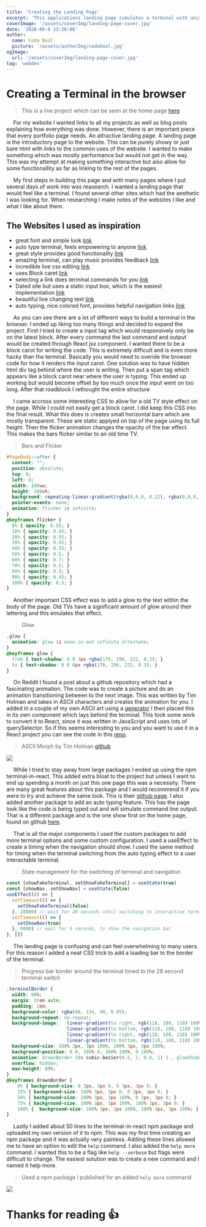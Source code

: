```yaml
---
title: 'Creating the Landing Page'
excerpt: 'This applications landing page simulates a terminal with unix commands. Here I break down how I made it'
coverImage: '/assets/coverImg/landing-page-cover.jpg'
date: '2020-09-8 23:20:00'
author:
  name: Coda Bool
  picture: '/assets/authorImg/codabool.jpg'
ogImage:
  url: '/assets/coverImg/landing-page-cover.jpg'
tag: 'webdev'
---
```


# Creating a Terminal in the browser
> This is a live project which can be seen at the home page [here](https://codabool.com)

&emsp;
For my website I wanted links to all my projects as well as blog posts
explaining how everything was done. However, there is an important piece that every
portfolio page needs. An attractive landing page. A landing page is the introductory page to the website.
This can be purely showy or just bare html with links to the common uses of the website.
I wanted to make something which was mostly performance but would not get in the way.
This was my attempt at making something
interactive but also allow for some functionallity as far as linking to the rest of the pages.

&emsp;
My first steps in building this page and with many pages where I put several days of work into was reasearch.
I wanted a landing page that would feel like a terminal.
I found several other sites which had the aesthetic I was looking for.
When researching I make notes of the websites I like and what I like about them.

## The Websites I used as inspiration
- great font and simple look [link](https://mikehodgson.com/)  
- auto type terminal, feels empowering to anyone [link](http://hackertyper.com/)  
- great style provides good functionality [link](https://aerolab.co/coding-challenge)  
- amazing terminal, can play music provides feedback [link](https://cmd.to/fm)  
- incredible live css editing [link](https://www.strml.net/)  
- uses Block caret [link](https://www.masswerk.at/jsuix/index.html)  
- selecting a link does terminal commands for you [link](https://www.robscanlon.com/encom-boardroom)  
- Dated site but uses a static input box, which is the easiest implementation [link](https://brkmnd.com/)  
- beautiful live changing text [link](https://ertdfgcvb.xyz/)  
- auto typing, nice colored font, provides helpful navigation links [link](https://pradyuman7.github.io/)

&emsp;
As you can see there are a lot of different ways to build a terminal in the browser.
I ended up liking too many things and decided to expand the project.
First I tried to create a input tag which would responsively only be on the latest block.
After every command the last command and output would be created through React jsx component.
I wanted there to be a block carot for writing the code.
This is extremely difficult and is even more hacky than the terminal.
Basically you would need to overide the browser code for how it renders the input carot.
One solution was to have hidden html div tag behind where the user is writing.
Then put a span tag which appears like a block carot near where the user is typing.
This ended up working but would become offset by too much once the input went on too long.
After that roadblock I rethought the entire structure

&emsp;
I came accross some interesting CSS to allow for a old TV style effect on the page.
While I could not easily get a block carot. I did keep this CSS into the final result.
What this does is creates small horizontal bars which are mostly transparent.
These are static applyed on top of the page using its full height.
Then the flicker animation changes the opacity of the bar effect.
This makes the bars flicker similar to an old time TV.

> Bars and Flicker
```CSS
#PageBody::after {
  content: "";
  position: absolute;
  top: 0;
  left: 0;
  width: 100vw;
  height: 100vh;
  background: repeating-linear-gradient(rgba(0,0,0, 0.12), rgba(0,0,0, 0.1) , transparent 10px, transparent 12px );
  pointer-events: none;
  animation: flicker 2s infinite;
}
@keyframes flicker {
  0% { opacity: 0.55; }
  10% { opacity: 0.45; }
  20% { opacity: 0.55; }
  30% { opacity: 0.45; }
  40% { opacity: 0.35; }
  50% { opacity: 0.5; }
  60% { opacity: 0.7; }
  70% { opacity: 0.5; }
  80% { opacity: 0.3; }
  90% { opacity: 0.45; }
  100% { opacity: 0.5; }
}
```

&emsp;
Another important CSS effect was to add a glow to the text within the body of the page.
Old TVs have a significant amount of glow around their lettering and this emulates that effect.

> Glow
```CSS
.glow {
  animation: glow 1s ease-in-out infinite alternate;
}
@keyframes glow {
  from { text-shadow: 0 0 3px rgba(176, 196, 222, 0.2); }
  to { text-shadow: 0 0 6px rgba(176, 196, 222, 0.3); }
}
```

&emsp;
On Reddit I found a post about a github repository which had a fascinating animation.
The code was to create a picture and do an animation transitioning between to the next image.
This was written by Tim Holman and takes in ASCII characters and creates the animation for you.
I added in a couple of my own ASCII art using a [generator](https://www.coolgenerator.com/ascii-text-generator)
I then placed this in its own component which lays behind the terminal.
This took some work to convert it to React, since it was written in JavaScript and uses lots of querySelector.
So if this seems interesting to you and you want to use it in a React project you can see the code in this [repo](https://github.com/CodaBool/nextjs-codabool).

> ASCII Morph by Tim Holman [github](https://github.com/tholman/ascii-morph)
<img src="https://camo.githubusercontent.com/563364ddc431f56cabb9c4ecf16bcd15f25d4d84794d4e48ebab81a5fc3e8142/68747470733a2f2f73332e616d617a6f6e6177732e636f6d2f74686f6c6d616e2e636f6d2f7374617469632d6173736574732f61736369692d6d6f7270682d64656d6f2e676966">


&emsp;
While I tried to stay away from large packages I ended up using the npm terminal-in-react.
This added extra bloat to the project but unless I want to end up spending a month on just this one page this was a necessity.
There are many great features about this package and I would recommend it if you were to try and achieve the same look.
This is their [github page](https://github.com/dongy7/react-animated-term). I also added another package to add an auto typing feature.
This has the page look like the code is being typed out and will simulate command line output.
That is a different package and is the one show first on the home page, found on github [here](https://github.com/rohanchandra/react-terminal-component).

&emsp;
That is all the major components I used the custom packages to add more terminal options and some custom configuration.
I used a useEffect to create a timing when the navigation should show.
I used the same method for timing when the terminal switching from the auto typing effect to a user interactable terminal.

> State management for the switching of terminal and navigation
```JavaScript
const [showFakeTerminal, setShowFakeTerminal] = useState(true)
const [showNav, setShowNav] = useState(false)
useEffect(() => {
  setTimeout(() => {
    setShowFakeTerminal(false)
  }, 28000) // wait for 28 seconds until switching to interactive terminal
  setTimeout(() => {
    setShowNav(true)
  }, 9000) // wait for 9 seconds, to show the navigation bar
}, [])
```

&emsp;
The landing page is confusing and can feel overwhelming to many users.
For this reason I added a neat CSS trick to add a loading bar to the border of the terminal.

> Progress bar border around the terminal timed to the 28 second terminal switch 
```CSS
.terminalBorder {
  width: 80%;
  margin: 2rem auto;
  padding: 2em;
  background-color: rgba(90, 134, 90, 0.05);
  background-repeat: no-repeat;
  background-image:   linear-gradient(to right, rgb(118, 180, 118) 100%, rgb(118, 180, 118) 100%),
                      linear-gradient(to bottom, rgb(118, 180, 118) 100%, rgb(118, 180, 118) 100%),
                      linear-gradient(to right, rgb(118, 180, 118) 100%, rgb(118, 180, 118) 100%),
                      linear-gradient(to bottom, rgb(118, 180, 118) 100%, rgb(118, 180, 118) 100%);
  background-size: 100% 3px, 3px 100%, 100% 3px, 3px 100%;
  background-position: 0 0, 100% 0, 100% 100%, 0 100%;
  animation: drawnBorder 28s cubic-bezier(0.5, 1, 0.6, 1) 1 , glowShadow 34s normal forwards ease-in-out;
  overflow: hidden;
  max-height: 80%;
}
@keyframes drawnBorder {
    0% { background-size: 0 3px, 3px 0, 0 3px, 3px 0; }
    25% { background-size: 100% 3px, 3px 0, 0 3px, 3px 0; }
    50% { background-size: 100% 3px, 3px 100%, 0 3px, 3px 0; }
    75% { background-size: 100% 3px, 3px 100%, 100% 3px, 3px 0; }
    100% {  background-size: 100% 3px, 3px 100%, 100% 3px, 3px 100%; }
}
```

&emsp;
Lastly I added about 50 lines to the terminal-in-react npm package and uploaded my own version of it to npm.
This was my first time creating an npm package and it was actually very painless.
Adding these lines allowed me to have an option to edit the `help` command.
I also added the `help more` command. I wanted this to be a flag like `help --verbose` but flags were difficult to change.
The easiest solution was to create a new command and I named it help more.

> Used a npm package I published for an added `help more` command
<img src="/assets/byPost/landing-page/help-more.PNG" />

# Thanks for reading 👍